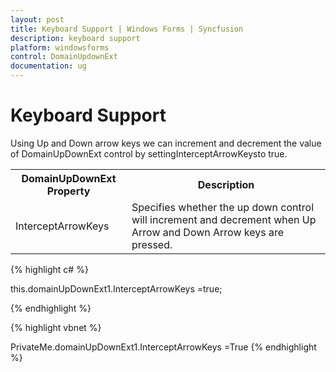 ```yaml
---
layout: post
title: Keyboard Support | Windows Forms | Syncfusion
description: keyboard support
platform: windowsforms
control: DomainUpdownExt 
documentation: ug
---
```

# Keyboard Support

Using Up and Down arrow keys we can increment and decrement the value of DomainUpDownExt control by settingInterceptArrowKeysto true.

<table>
<tr>
<th>
DomainUpDownExt Property</th><th>
Description</th></tr>
<tr>
<td>
InterceptArrowKeys</td><td>
Specifies whether the up down control will increment and decrement when Up Arrow and Down Arrow keys are pressed.</td></tr>
</table>



{% highlight c# %}


this.domainUpDownExt1.InterceptArrowKeys =true;


{% endhighlight  %}

{% highlight vbnet %}


PrivateMe.domainUpDownExt1.InterceptArrowKeys =True
{% endhighlight %}